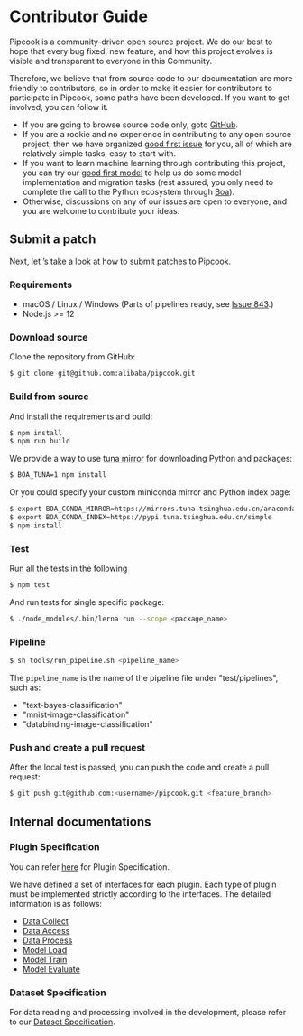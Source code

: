 # Contributor Guide

Pipcook is a community-driven open source project. We do our best to hope that every bug fixed, new feature, and how this project evolves is visible and transparent to everyone in this Community.

Therefore, we believe that from source code to our documentation are more friendly to contributors, so in order to make it easier for contributors to participate in Pipcook, some paths have been developed. If you want to get involved, you can follow it.

- If you are going to browse source code only, goto [GitHub](https://github.com/alibaba/pipcook).
- If you are a rookie and no experience in contributing to any open source project, then we have organized [good first issue][] for you, all of which are relatively simple tasks, easy to start with.
- If you want to learn machine learning through contributing this project, you can try our [good first model][] to help us do some model implementation and migration tasks (rest assured, you only need to complete the call to the Python ecosystem through [Boa][]).
- Otherwise, discussions on any of our issues are open to everyone, and you are welcome to contribute your ideas.

## Submit a patch

Next, let ’s take a look at how to submit patches to Pipcook.

### Requirements

- macOS / Linux / Windows (Parts of pipelines ready, see [Issue 843](https://github.com/alibaba/pipcook/issues/843).)
- Node.js >= 12

### Download source

Clone the repository from GitHub:

```bash
$ git clone git@github.com:alibaba/pipcook.git
```

### Build from source

And install the requirements and build:

```bash
$ npm install
$ npm run build
```

We provide a way to use [tuna mirror](https://mirrors.tuna.tsinghua.edu.cn/) for downloading Python and packages:

```sh
$ BOA_TUNA=1 npm install
```

Or you could specify your custom miniconda mirror and Python index page:

```sh
$ export BOA_CONDA_MIRROR=https://mirrors.tuna.tsinghua.edu.cn/anaconda/miniconda # this is for miniconda
$ export BOA_CONDA_INDEX=https://pypi.tuna.tsinghua.edu.cn/simple                 # this is for pip
$ npm install
```

### Test

Run all the tests in the following

```bash
$ npm test
```

And run tests for single specific package:

```bash
$ ./node_modules/.bin/lerna run --scope <package_name>
```

### Pipeline

```bash
$ sh tools/run_pipeline.sh <pipeline_name>
```

The `pipeline_name` is the name of the pipeline file under "test/pipelines", such as:

- "text-bayes-classification"
- "mnist-image-classification"
- "databinding-image-classification"

### Push and create a pull request

After the local test is passed, you can push the code and create a pull request:

```sh
$ git push git@github.com:<username>/pipcook.git <feature_branch>
```

## Internal documentations

### Plugin Specification

You can refer [here](../spec/plugin.md) for Plugin Specification.

We have defined a set of interfaces for each plugin. Each type of plugin must be implemented strictly according to the interfaces. The detailed information is as follows:

- [Data Collect](../spec/plugin/0-data-collect.md)
- [Data Access](../spec/plugin/1-data-access.md)
- [Data Process](../spec/plugin/2-data-process.md)
- [Model Load](../spec/plugin/3-model-define.md)
- [Model Train](../spec/plugin/4-model-train.md)
- [Model Evaluate](../spec/plugin/5-model-evaluate.md)

### Dataset Specification

For data reading and processing involved in the development, please refer to our [Dataset Specification](../spec/dataset.md).

[good first issue]: https://github.com/alibaba/pipcook/issues?q=is%3Aissue+is%3Aopen+label%3A%22good+first+issue%22
[good first model]: https://github.com/alibaba/pipcook/issues?q=is%3Aissue+is%3Aopen+label%3A%22good+first+model%22
[Boa]: https://github.com/alibaba/pipcook/tree/master/packages/boa
